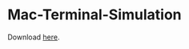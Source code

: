 # Mac-Terminal-Simulation
Download [here](https://github.com/aarikpokras/Mac-Terminal-Simulation/archive/refs/heads/main.zip).

